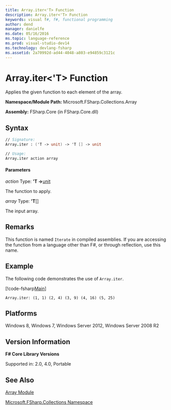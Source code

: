 ```yaml
---
title: Array.iter<'T> Function
description: Array.iter<'T> Function
keywords: visual f#, f#, functional programming
author: dend
manager: danielfe
ms.date: 05/16/2016
ms.topic: language-reference
ms.prod: visual-studio-dev14
ms.technology: devlang-fsharp
ms.assetid: 2a70992d-ad44-4048-a803-e94859c3121c 
---
```


# Array.iter<'T> Function

Applies the given function to each element of the array.

**Namespace/Module Path:** Microsoft.FSharp.Collections.Array

**Assembly:** FSharp.Core (in FSharp.Core.dll)


## Syntax

```fsharp
// Signature:
Array.iter : ('T -> unit) -> 'T [] -> unit

// Usage:
Array.iter action array
```

#### Parameters
*action*
Type: **'T -&gt;**[unit](https://msdn.microsoft.com/library/00b837c2-6c8a-483a-87d3-0479c64037a7)


The function to apply.


*array*
Type: **'T**[[]](https://msdn.microsoft.com/library/def20292-9aae-4596-9275-b94e594f8493)


The input array.


## Remarks
This function is named `Iterate` in compiled assemblies. If you are accessing the function from a language other than F#, or through reflection, use this name.

## Example

The following code demonstrates the use of `Array.iter`.

[!code-fsharp[Main](~/samples/snippets/fsharp/fssamples101/snippet1002.fs)]

```
Array.iter: (1, 1) (2, 4) (3, 9) (4, 16) (5, 25)
```

## Platforms
Windows 8, Windows 7, Windows Server 2012, Windows Server 2008 R2

## Version Information
**F# Core Library Versions**

Supported in: 2.0, 4.0, Portable

## See Also
[Array Module](array-module.md)

[Microsoft.FSharp.Collections Namespace](../Microsoft.FSharp.Collections-Namespace-%5BFSharp%5D.md)